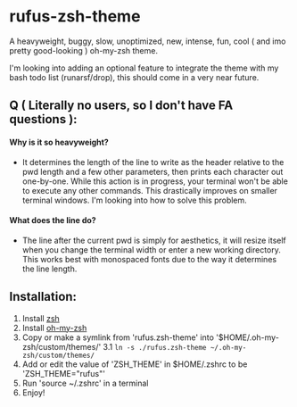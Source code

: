 # rufus-zsh-theme
A heavyweight, buggy, slow, unoptimized, new, intense, fun, cool ( and imo pretty good-looking ) oh-my-zsh theme.

I'm looking into adding an optional feature to integrate the theme with my bash todo list (runarsf/drop),
this should come in a very near future.

## Q ( Literally no users, so I don't have FA questions ):
#### Why is it so heavyweight?
* It determines the length of the line to write as the header relative to the pwd length and a few other parameters, then prints each character out one-by-one. While this action is in progress, your terminal won't be able to execute any other commands. This drastically improves on smaller terminal windows. I'm looking into how to solve this problem.
#### What does the line do?
* The line after the current pwd is simply for aesthetics, it will resize itself when you change the terminal width or enter a new working directory. This works best with monospaced fonts due to the way it determines the line length.

## Installation:
1. Install [zsh](https://en.wikipedia.org/wiki/Z_shell)
2. Install [oh-my-zsh](https://ohmyz.sh/)
3. Copy or make a symlink from 'rufus.zsh-theme' into '$HOME/.oh-my-zsh/custom/themes/'
3.1 `ln -s ./rufus.zsh-theme ~/.oh-my-zsh/custom/themes/`
4. Add or edit the value of 'ZSH_THEME' in $HOME/.zshrc to be 'ZSH_THEME="rufus"'
5. Run 'source ~/.zshrc' in a terminal
6. Enjoy!
